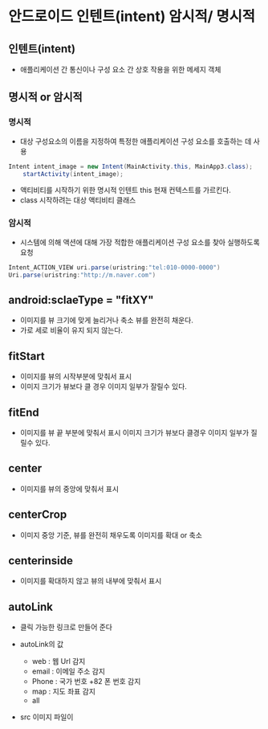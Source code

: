 # 안드로이드 인텐트(intent) 암시적/ 명시적

## 인텐트(intent)
- 애플리케이션 간 통신이나 구성 요소 간 상호 작용을 위한 메세지 객체

## 명시적 or 암시적
### 명시적
- 대상 구성요소의 이름을 지정하여 특정한 애플리케이션 구성 요소를 호출하는 데 사용
``` java
Intent intent_image = new Intent(MainActivity.this, MainApp3.class);
	startActivity(intent_image);
```
- 액티비티를 시작하기 위한 명시적 인텐트 this 현재 컨텍스트를 가르킨다.
- class 시작하려는 대상 액티비티 클래스

### 암시적
- 시스템에 의해 액션에 대해 가장 적합한 애플리케이션 구성 요소를 찾아 실행하도록 요청

```JAVA
Intent_ACTION_VIEW uri.parse(uristring:"tel:010-0000-0000")
Uri.parse(uristring:"http://m.naver.com")
```

## android:sclaeType = "fitXY"
- 이미지를 뷰 크기에 맞게 늘리거나 축소 뷰를 완전히 채운다.
- 가로 세로 비율이 유지 되지 않는다.

## fitStart
- 이미지를 뷰의 시작부분에 맞춰서 표시
- 이미지 크기가 뷰보다 클 경우 이미지 일부가 잘릴수 있다.

## fitEnd
- 이미지를 뷰 끝 부분에 맞춰서 표시 이미지 크기가 뷰보다 클경우 이미지 일부가 질릴수 있다.

## center
- 이미지를 뷰의 중앙에 맞춰서 표시

## centerCrop
- 이미지 중앙 기준, 뷰를 완전히 채우도록 이미지를 확대 or 축소

## centerinside
- 이미지를 확대하지 않고 뷰의 내부에 맞춰서 표시

## autoLink
- 클릭 가능한 링크로 만들어 준다
- autoLink의 값
	- web : 웹 Url 감지
	- email : 이메일 주소 감지
	- Phone : 국가 번호 +82 폰 번호 감지
	- map : 지도 좌표 감지
	- all

- src 이미지 파일이 